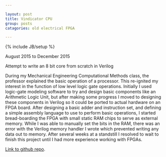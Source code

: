 ```yaml
---

layout: post
title: Vindicator CPU 
group: posts
catagories: old electrical FPGA

---
```

{% include JB/setup %}

August 2015 to December 2015

Attempt to write an 8 bit core from scratch in Verilog
<!--excerpt-->

During my Mechanical Engineering Computational Methods class, the professor explained 
the basic operation of a processor. This  re-ignited my interest in the function of 
low level logic gate operations. Initially I used logic-gate modeling software to 
try and design basic components like an Arithmetic Logic Unit, but after making some 
progress I moved to designing these components in Verilog so it could be ported to 
actual hardware on an FPGA board. After designing a basic adder and instruction set, 
and defining a simple assembly language to use to perform basic operations, I started 
bread-boarding the FPGA with small static RAM chips to serve as external memory. While 
I was able to manually set the bits in the RAM, there was an error with the Verilog 
memory handler I wrote which prevented writing any data out to memory. After several 
weeks at a standstill I resolved to wait to finish this project until I had more 
experience working with FPGAs.

[Link to github repo](https://github.com/josephvoss/the-vindicator-cpu).
